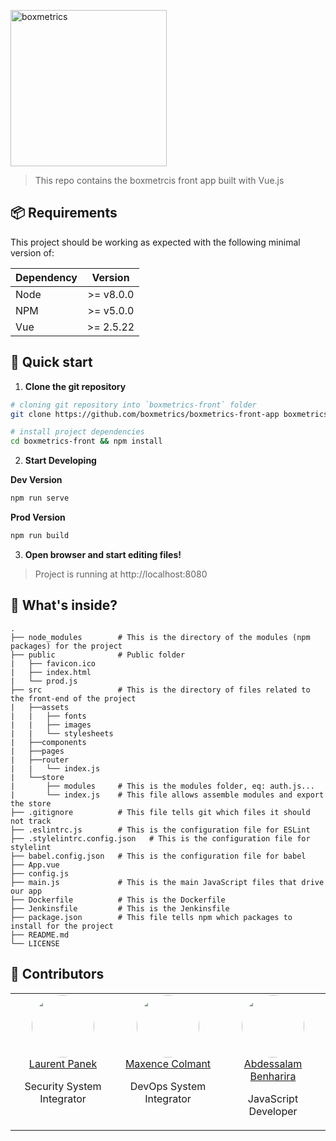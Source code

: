 <a href="https://boxmetrics.github.io/"><img src="https://raw.githubusercontent.com/boxmetrics/boxmetrics-front-app/master/.github/boxmetrics-logo.png" width="250" alt="boxmetrics"></a>

> This repo contains the boxmetrcis front app built with Vue.js

## 📦 Requirements

This project should be working as expected with the following minimal version of:

| Dependency |  Version  |
| ---------- | :-------: |
| Node       | >= v8.0.0 |
| NPM        | >= v5.0.0 |
| Vue        | >= 2.5.22 |

## 🚀 Quick start

1.  **Clone the git repository**

```bash
# cloning git repository into `boxmetrics-front` folder
git clone https://github.com/boxmetrics/boxmetrics-front-app boxmetrics-front

# install project dependencies
cd boxmetrics-front && npm install
```

2.  **Start Developing**

**Dev Version**

```bash
npm run serve
```

**Prod Version**

```bash
npm run build
```

3.  **Open browser and start editing files!**

> Project is running at http://localhost:8080

## 🧐 What's inside?

```
.
├── node_modules        # This is the directory of the modules (npm packages) for the project
├── public              # Public folder
|   ├── favicon.ico
|   ├── index.html
|   └── prod.js
├── src                 # This is the directory of files related to the front-end of the project
|   ├──assets
|   |   ├── fonts
|   |   ├── images
|   |   └── stylesheets
|   ├──components
|   ├──pages
|   ├──router
|   |   └── index.js
|   └──store
|       ├── modules     # This is the modules folder, eq: auth.js...
|       └── index.js    # This file allows assemble modules and export the store
├── .gitignore          # This file tells git which files it should not track
├── .eslintrc.js        # This is the configuration file for ESLint
├── .stylelintrc.config.json   # This is the configuration file for stylelint
├── babel.config.json   # This is the configuration file for babel
├── App.vue
├── config.js
├── main.js             # This is the main JavaScript files that drive our app
├── Dockerfile          # This is the Dockerfile
├── Jenkinsfile         # This is the Jenkinsfile
├── package.json        # This file tells npm which packages to install for the project
├── README.md
└── LICENSE
```

## 👥 Contributors

<table width="100%">
  <tbody width="100%">
    <tr width="100%">
      <td align="center" width="33.3333%" valign="top">
        <img style="border-radius: 50%;" width="100" height="100" src="https://github.com/Laurent-PANEK.png?s=100">
        <br>
        <a href="https://github.com/Laurent-PANEK">Laurent Panek</a>
        <p>Security System Integrator</p>
      </td>
     <td align="center" width="33.3333%" valign="top">
        <img style="border-radius: 50%;"  width="100" height="100" src="https://github.com/maxencecolmant.png?s=100">
        <br>
        <a href="https://github.com/maxencecolmant">Maxence Colmant</a>
        <p>DevOps System Integrator</p>
    </td>
          <td align="center" width="33.3333%" valign="top">
        <img style="border-radius: 50%;"  width="100" height="100" src="https://github.com/abdessalamb98.png?s=100">
        <br>
        <a href="https://github.com/abdessalamb98">Abdessalam Benharira</a>
        <p>JavaScript Developer</p>
      </td>
     </tr>
  </tbody>
</table>
